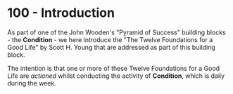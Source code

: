 # 100 - Introduction

As part of one of the John Wooden's "Pyramid of Success" building blocks - the **Condition** - we here introduce the "The Twelve Foundations for a Good Life" by Scott H. Young that are addressed as part of this building block.

The intention is that one or more of these Twelve Foundations for a Good Life are *actioned* whilst conducting the activity of **Condition**, which is daily during the week.
